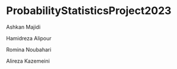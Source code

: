 # ProbabilityStatisticsProject2023

Ashkan Majidi

Hamidreza Alipour

Romina Noubahari

Alireza Kazemeini
